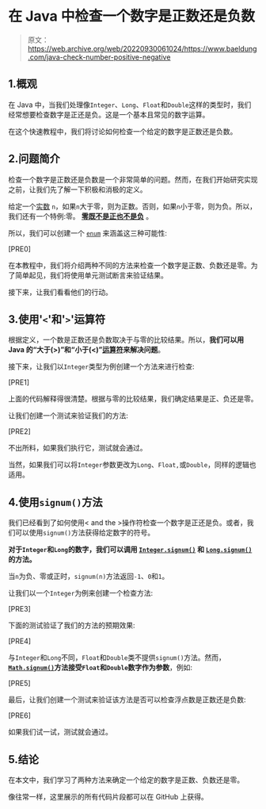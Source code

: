# 在 Java 中检查一个数字是正数还是负数

> 原文：<https://web.archive.org/web/20220930061024/https://www.baeldung.com/java-check-number-positive-negative>

## 1.概观

在 Java 中，当我们处理像`Integer`、`Long`、`Float`和`Double`这样的类型时，我们经常想要检查数字是正还是负。这是一个基本且常见的数字运算。

在这个快速教程中，我们将讨论如何检查一个给定的数字是正数还是负数。

## 2.问题简介

检查一个数字是正数还是负数是一个非常简单的问题。然而，在我们开始研究实现之前，让我们先了解一下积极和消极的定义。

给定一个[实数](https://web.archive.org/web/20221012124242/https://en.wikipedia.org/wiki/Real_number) `n`，如果`n`大于零，则为正数。否则，如果`n`小于零，则为负。所以，我们还有一个特例:零。 **[零既不是正也不是负](https://web.archive.org/web/20221012124242/https://en.wikipedia.org/wiki/0)** 。

所以，我们可以创建一个 [`enum`](/web/20221012124242/https://www.baeldung.com/a-guide-to-java-enums) 来涵盖这三种可能性:

[PRE0]

在本教程中，我们将介绍两种不同的方法来检查一个数字是正数、负数还是零。为了简单起见，我们将使用单元测试断言来验证结果。

接下来，让我们看看他们的行动。

## 3.使用'`<`'和'`>`'运算符

根据定义，一个数是正数还是负数取决于与零的比较结果。所以，**我们可以用 Java 的“大于(>)”和“小于(<)”[运算符](/web/20221012124242/https://www.baeldung.com/java-operators)来解决问题**。

接下来，让我们以`Integer`类型为例创建一个方法来进行检查:

[PRE1]

上面的代码解释得很清楚。根据与零的比较结果，我们确定结果是正、负还是零。

让我们创建一个测试来验证我们的方法:

[PRE2]

不出所料，如果我们执行它，测试就会通过。

当然，如果我们可以将`Integer`参数更改为`Long`、`Float,`或`Double`，同样的逻辑也适用。

## 4.使用`signum()`方法

我们已经看到了如何使用< and the >操作符检查一个数字是正还是负。或者，我们可以使用`signum()`方法获得给定数字的符号。

**对于`Integer`和`Long`的数字，我们可以调用 [`Integer.signum()`](https://web.archive.org/web/20221012124242/https://docs.oracle.com/en/java/javase/11/docs/api/java.base/java/lang/Integer.html#signum(int)) 和 [`Long.signum()`](https://web.archive.org/web/20221012124242/https://docs.oracle.com/en/java/javase/11/docs/api/java.base/java/lang/Long.html#signum(long)) 的方法。**

当`n`为负、零或正时，`signum(n)`方法返回`-1`、`0`和`1`。

让我们以一个`Integer`为例来创建一个检查方法:

[PRE3]

下面的测试验证了我们的方法的预期效果:

[PRE4]

与`Integer`和`Long`不同，`Float`和`Double`类不提供`signum()`方法。然而，**[`Math.signum()`](/web/20221012124242/https://www.baeldung.com/java-lang-math#signum)方法接受`Float`和`Double`数字作为参数**，例如:

[PRE5]

最后，让我们创建一个测试来验证该方法是否可以检查浮点数是正数还是负数:

[PRE6]

如果我们试一试，测试就会通过。

## 5.结论

在本文中，我们学习了两种方法来确定一个给定的数字是正数、负数还是零。

像往常一样，这里展示的所有代码片段都可以在 GitHub 上获得。